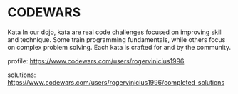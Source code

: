 # CODEWARS 
Kata
In our dojo, kata are real code challenges focused on improving skill and technique. Some train programming fundamentals, while others focus on complex problem solving. Each kata is crafted for and by the community.

profile:
https://www.codewars.com/users/rogervinicius1996

solutions: 
https://www.codewars.com/users/rogervinicius1996/completed_solutions
